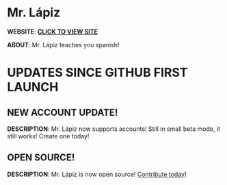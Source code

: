 # Mr. Lápiz
**WEBSITE**: <a href = 'https://www.mr-lapiz.cf/'>**CLICK TO VIEW SITE**</a>


**ABOUT**: Mr. Lápiz teaches you spanish!
# UPDATES SINCE GITHUB FIRST LAUNCH
## NEW ACCOUNT UPDATE!
**DESCRIPTION**: Mr. Lápiz now supports accounts! Still in small beta mode, it still works! Create one today!
## OPEN SOURCE!
**DESCRIPTION**: Mr. Lápiz is now open source! [Contribute today](https://github.com/thesweatypuzzl3r/Mr.-L-piz)!
